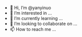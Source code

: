 - 👋 Hi, I’m @yanyinuo
- 👀 I’m interested in ...
- 🌱 I’m currently learning ...
- 💞️ I’m looking to collaborate on ...
- 📫 How to reach me ...

<!---
yanyinuo/yanyinuo is a ✨ special ✨ repository because its `README.md` (this file) appears on your GitHub profile.
You can click the Preview link to take a look at your changes.
--->
